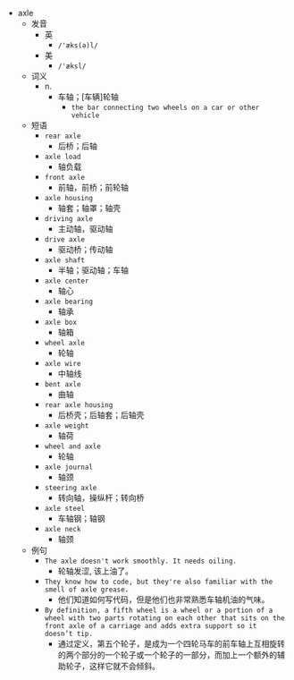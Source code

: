 - axle
  - 发音
    - 英
      - `/'æks(ə)l/`
    - 美
      - `/'æksl/`
  - 词义
    - n.
      - 车轴；[车辆]轮轴
        - `the bar connecting two wheels on a car or other vehicle`
  - 短语
    - `rear axle`
      - 后桥；后轴 
    - `axle load`
      - 轴负载 
    - `front axle`
      - 前轴，前桥；前轮轴 
    - `axle housing`
      - 轴套；轴罩；轴壳 
    - `driving axle`
      - 主动轴，驱动轴 
    - `drive axle`
      - 驱动桥；传动轴 
    - `axle shaft`
      - 半轴；驱动轴；车轴 
    - `axle center`
      - 轴心 
    - `axle bearing`
      - 轴承 
    - `axle box`
      - 轴箱 
    - `wheel axle`
      - 轮轴 
    - `axle wire`
      - 中轴线 
    - `bent axle`
      - 曲轴 
    - `rear axle housing`
      - 后桥壳；后轴套；后轴壳 
    - `axle weight`
      - 轴荷 
    - `wheel and axle`
      - 轮轴 
    - `axle journal`
      - 轴颈 
    - `steering axle`
      - 转向轴，操纵杆；转向桥 
    - `axle steel`
      - 车轴钢；轴钢 
    - `axle neck`
      - 轴颈 
  - 例句
    - `The axle doesn't work smoothly. It needs oiling.`
      - 轮轴发涩, 该上油了。
    - `They know how to code, but they're also familiar with the smell of axle grease.`
      - 他们知道如何写代码，但是他们也非常熟悉车轴机油的气味。
    - `By definition, a fifth wheel is a wheel or a portion of a wheel with two parts rotating on each other that sits on the front axle of a carriage and adds extra support so it doesn’t tip.`
      - 通过定义，第五个轮子，是成为一个四轮马车的前车轴上互相旋转的两个部分的一个轮子或一个轮子的一部分，而加上一个额外的辅助轮子，这样它就不会倾斜。

